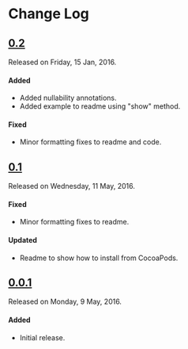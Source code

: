 # Change Log

## [0.2](https://github.com/sudeepjaiswal/ASJAlertController/releases/tag/0.2)
Released on Friday, 15 Jan, 2016.

#### Added
* Added nullability annotations.
* Added example to readme using "show" method.

#### Fixed
* Minor formatting fixes to readme and code.

## [0.1](https://github.com/sudeepjaiswal/ASJAlertController/releases/tag/0.1)
Released on Wednesday, 11 May, 2016.

#### Fixed
* Minor formatting fixes to readme.

#### Updated
* Readme to show how to install from CocoaPods.

## [0.0.1](https://github.com/sudeepjaiswal/ASJAlertController/releases/tag/0.0.1)
Released on Monday, 9 May, 2016.

#### Added
* Initial release.
